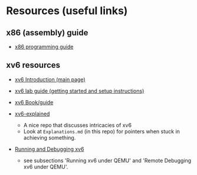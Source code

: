 # Resources (useful links)


## x86 (assembly) guide

-   [x86 programming guide](https://www.cse.iitd.ac.in/~sbansal/os/ref/pc-arch.html)


## xv6 resources

-   [xv6 Introduction (main page)](https://pdos.csail.mit.edu/6.828/2018/xv6.html)

-   [xv6 lab guide (getting started and setup instructions)](https://pdos.csail.mit.edu/6.828/2018/labguide.html)

-   [xv6 Book/guide](https://pdos.csail.mit.edu/6.828/2018/xv6/book-rev11.pdf)

-   [xv6-explained](https://github.com/YehudaShapira/xv6-explained)
    -   A nice repo that discusses intricacies of xv6
    -   Look at `Explanations.md` (in this repo) for pointers when stuck in
        achieving something.

-   [Running and Debugging xv6](https://www.cse.iitd.ernet.in/~sbansal/os/previous_years/2014/lec/l3-hw1.html)
    -   see subsections 'Running xv6 under QEMU' and 'Remote Debugging xv6 under
        QEMU'.

